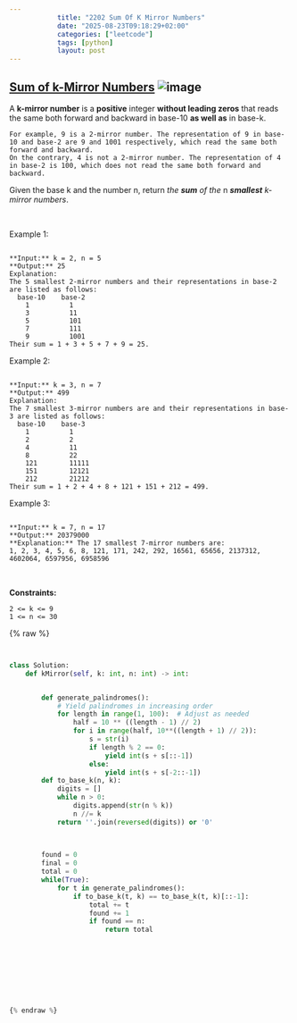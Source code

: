 ```yaml
---
            title: "2202 Sum Of K Mirror Numbers"
            date: "2025-08-23T09:18:29+02:00"
            categories: ["leetcode"]
            tags: [python]
            layout: post
---
```

            
## [Sum of k-Mirror Numbers](https://leetcode.com/problems/sum-of-k-mirror-numbers) ![image](https://img.shields.io/badge/Difficulty-Hard-red)

A **k-mirror number** is a **positive** integer **without leading zeros** that reads the same both forward and backward in base-10 **as well as** in base-k.

	For example, 9 is a 2-mirror number. The representation of 9 in base-10 and base-2 are 9 and 1001 respectively, which read the same both forward and backward.
	On the contrary, 4 is not a 2-mirror number. The representation of 4 in base-2 is 100, which does not read the same both forward and backward.

Given the base k and the number n, return *the **sum** of the* n ***smallest** k-mirror numbers*.

 

Example 1:

```

**Input:** k = 2, n = 5
**Output:** 25
Explanation:
The 5 smallest 2-mirror numbers and their representations in base-2 are listed as follows:
  base-10    base-2
    1          1
    3          11
    5          101
    7          111
    9          1001
Their sum = 1 + 3 + 5 + 7 + 9 = 25. 

```

Example 2:

```

**Input:** k = 3, n = 7
**Output:** 499
Explanation:
The 7 smallest 3-mirror numbers are and their representations in base-3 are listed as follows:
  base-10    base-3
    1          1
    2          2
    4          11
    8          22
    121        11111
    151        12121
    212        21212
Their sum = 1 + 2 + 4 + 8 + 121 + 151 + 212 = 499.

```

Example 3:

```

**Input:** k = 7, n = 17
**Output:** 20379000
**Explanation:** The 17 smallest 7-mirror numbers are:
1, 2, 3, 4, 5, 6, 8, 121, 171, 242, 292, 16561, 65656, 2137312, 4602064, 6597956, 6958596

```

 

**Constraints:**

	2 <= k <= 9
	1 <= n <= 30

{% raw %}


```python


class Solution:
    def kMirror(self, k: int, n: int) -> int:


        def generate_palindromes():
            # Yield palindromes in increasing order
            for length in range(1, 100):  # Adjust as needed
                half = 10 ** ((length - 1) // 2)
                for i in range(half, 10**((length + 1) // 2)):
                    s = str(i)
                    if length % 2 == 0:
                        yield int(s + s[::-1])
                    else:
                        yield int(s + s[-2::-1])
        def to_base_k(n, k):
            digits = []
            while n > 0:
                digits.append(str(n % k))
                n //= k
            return ''.join(reversed(digits)) or '0'

        
        
        found = 0
        final = 0
        total = 0
        while(True):
            for t in generate_palindromes():
                if to_base_k(t, k) == to_base_k(t, k)[::-1]:
                    total += t
                    found += 1
                    if found == n:
                        return total
            
        
                



        


{% endraw %}
```
